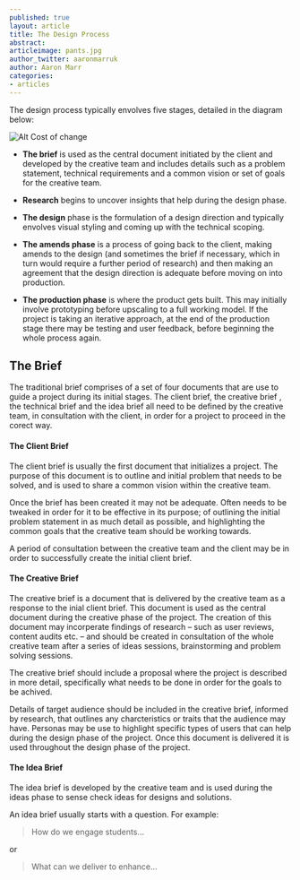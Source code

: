 ```yaml
---
published: true
layout: article
title: The Design Process
abstract: 
articleimage: pants.jpg
author_twitter: aaronmarruk
author: Aaron Marr
categories:
- articles
---
```


The design process typically envolves five stages, detailed in the diagram below: 

![Alt Cost of change](/blog/img/process.jpg)

* **The brief** is used as the central document initiated by the client and developed by the creative team and includes details such as a problem statement, technical requirements and a common vision or set of goals for the creative team. 

* **Research** begins to uncover insights that help during the design phase.

* **The design** phase is the formulation of a design direction and typically envolves visual styling and coming up with the technical scoping. 

* **The amends phase** is a process of going back to the client, making amends to the design (and sometimes the brief if necessary, which in turn would require a further period of research) and then making an agreement that the design direction is adequate before moving on into production. 

* **The production phase** is where the product gets built. This may initially involve prototyping before upscaling to a full working model. If the project is taking an iterative approach, at the end of the production stage there may be testing and user feedback, before beginning the whole process again.

## The Brief

The traditional brief comprises of a set of four documents that are use to guide a project during its initial stages. The client brief, the creative brief , the technical brief and the idea brief all need to be defined by the creative team, in consultation with the client, in order for a project to proceed in the corect way.

#### The Client Brief

The client brief is usually the first document that initializes a project. The purpose of this document is to outline and initial problem that needs to be solved, and is used to share a common vision within the creative team. 

Once the brief has been created it may not be adequate. Often needs to be tweaked in order for it to be effective in its purpose; of outlining the initial problem statement in as much detail as possible, and highlighting the common goals that the creative team should be working towards.

A period of consultation between the creative team and the client may be in order to successfully create the initial client brief.

#### The Creative Brief

The creative brief is a document that is delivered by the creative team as a response to the inial client brief. This document is used as the central document during the creative phase of the project. The creation of this document may incorperate findings of research – such as user reviews, content audits etc. – and should be created in consultation of the whole creative team after a series of ideas sessions, brainstorming and problem solving sessions. 

The creative brief should include a proposal where the project is described in more detail, specifically what needs to be done in order for the goals to be achived.

Details of target audience should be included in the creative brief, informed by research, that outlines any charcteristics or traits that the audience may have. Personas may be use to highlight specific types of users that can help during the design phase of the project. Once this document is delivered it is used throughout the design phase of the project.

#### The Idea Brief

The idea brief is developed by the creative team and is used during the ideas phase to sense check ideas for designs and solutions.

An idea brief usually starts with a question. For example:

> How do we engage students... 

or

> What can we deliver to enhance... 

